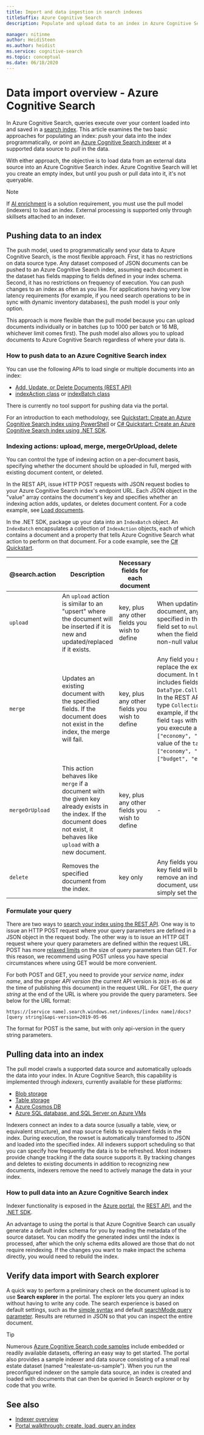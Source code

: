 ```yaml
---
title: Import and data ingestion in search indexes
titleSuffix: Azure Cognitive Search
description: Populate and upload data to an index in Azure Cognitive Search from external data sources.

manager: nitinme
author: HeidiSteen
ms.author: heidist
ms.service: cognitive-search
ms.topic: conceptual
ms.date: 06/18/2020
---
```

# Data import overview - Azure Cognitive Search

In Azure Cognitive Search, queries execute over your content loaded into and saved in a [search index](search-what-is-an-index.md). This article examines the two basic approaches for populating an index: *push* your data into the index programmatically, or point an [Azure Cognitive Search indexer](search-indexer-overview.md) at a supported data source to *pull* in the data.

With either approach, the objective is to load data from an external data source into an Azure Cognitive Search index. Azure Cognitive Search will let you create an empty index, but until you push or pull data into it, it's not queryable.

> [!NOTE]
> If [AI enrichment](cognitive-search-concept-intro.md) is a solution requirement, you must use the pull model (indexers) to load an index. External processing is supported only through skillsets attached to an indexer.

## Pushing data to an index

The push model, used to programmatically send your data to Azure Cognitive Search, is the most flexible approach. First, it has no restrictions on data source type. Any dataset composed of JSON documents can be pushed to an Azure Cognitive Search index, assuming each document in the dataset has fields mapping to fields defined in your index schema. Second, it has no restrictions on frequency of execution. You can push changes to an index as often as you like. For applications having very low latency requirements (for example, if you need search operations to be in sync with dynamic inventory databases), the push model is your only option.

This approach is more flexible than the pull model because you can upload documents individually or in batches (up to 1000 per batch or 16 MB, whichever limit comes first). The push model also allows you to upload documents to Azure Cognitive Search regardless of where your data is.

### How to push data to an Azure Cognitive Search index

You can use the following APIs to load single or multiple documents into an index:

+ [Add, Update, or Delete Documents (REST API)](https://docs.microsoft.com/rest/api/searchservice/AddUpdate-or-Delete-Documents)
+ [indexAction class](https://docs.microsoft.com/dotnet/api/microsoft.azure.search.models.indexaction?view=azure-dotnet) or [indexBatch class](https://docs.microsoft.com/dotnet/api/microsoft.azure.search.models.indexbatch?view=azure-dotnet) 

There is currently no tool support for pushing data via the portal.

For an introduction to each methodology, see [Quickstart: Create an Azure Cognitive Search index using PowerShell](search-create-index-rest-api.md) or [C# Quickstart: Create an Azure Cognitive Search index using .NET SDK](search-get-started-dotnet.md).

<a name="indexing-actions"></a>

### Indexing actions: upload, merge, mergeOrUpload, delete

You can control the type of indexing action on a per-document basis, specifying whether the document should be uploaded in full, merged with existing document content, or deleted.

In the REST API, issue HTTP POST requests with JSON request bodies to your Azure Cognitive Search index's endpoint URL. Each JSON object in the "value" array contains the document's key and specifies whether an indexing action adds, updates, or deletes document content. For a code example, see [Load documents](search-get-started-dotnet.md#load-documents).

In the .NET SDK, package up your data into an `IndexBatch` object. An `IndexBatch` encapsulates a collection of `IndexAction` objects, each of which contains a document and a property that tells Azure Cognitive Search what action to perform on that document. For a code example, see the [C# Quickstart](search-get-started-dotnet.md).


| @search.action | Description | Necessary fields for each document | Notes |
| -------------- | ----------- | ---------------------------------- | ----- |
| `upload` |An `upload` action is similar to an "upsert" where the document will be inserted if it is new and updated/replaced if it exists. |key, plus any other fields you wish to define |When updating/replacing an existing document, any field that is not specified in the request will have its field set to `null`. This occurs even when the field was previously set to a non-null value. |
| `merge` |Updates an existing document with the specified fields. If the document does not exist in the index, the merge will fail. |key, plus any other fields you wish to define |Any field you specify in a merge will replace the existing field in the document. In the .NET SDK, this includes fields of type `DataType.Collection(DataType.String)`. In the REST API, this includes fields of type `Collection(Edm.String)`. For example, if the document contains a field `tags` with value `["budget"]` and you execute a merge with value `["economy", "pool"]` for `tags`, the final value of the `tags` field will be `["economy", "pool"]`. It will not be `["budget", "economy", "pool"]`. |
| `mergeOrUpload` |This action behaves like `merge` if a document with the given key already exists in the index. If the document does not exist, it behaves like `upload` with a new document. |key, plus any other fields you wish to define |- |
| `delete` |Removes the specified document from the index. |key only |Any fields you specify other than the key field will be ignored. If you want to remove an individual field from a document, use `merge` instead and simply set the field explicitly to null. |

### Formulate your query

There are two ways to [search your index using the REST API](https://docs.microsoft.com/rest/api/searchservice/Search-Documents). One way is to issue an HTTP POST request where your query parameters are defined in a JSON object in the request body. The other way is to issue an HTTP GET request where your query parameters are defined within the request URL. POST has more [relaxed limits](https://docs.microsoft.com/rest/api/searchservice/Search-Documents) on the size of query parameters than GET. For this reason, we recommend using POST unless you have special circumstances where using GET would be more convenient.

For both POST and GET, you need to provide your *service name*, *index name*, and the proper *API version* (the current API version is `2019-05-06` at the time of publishing this document) in the request URL. For GET, the *query string* at the end of the URL is where you provide the query parameters. See below for the URL format:

    https://[service name].search.windows.net/indexes/[index name]/docs?[query string]&api-version=2019-05-06

The format for POST is the same, but with only api-version in the query string parameters.

## Pulling data into an index

The pull model crawls a supported data source and automatically uploads the data into your index. In Azure Cognitive Search, this capability is implemented through *indexers*, currently available for these platforms:

+ [Blob storage](search-howto-indexing-azure-blob-storage.md)
+ [Table storage](search-howto-indexing-azure-tables.md)
+ [Azure Cosmos DB](https://aka.ms/documentdb-search-indexer)
+ [Azure SQL database, and SQL Server on Azure VMs](search-howto-connecting-azure-sql-database-to-azure-search-using-indexers.md)

Indexers connect an index to a data source (usually a table, view, or equivalent structure), and map source fields to equivalent fields in the index. During execution, the rowset is automatically transformed to JSON and loaded into the specified index. All indexers support scheduling so that you can specify how frequently the data is to be refreshed. Most indexers provide change tracking if the data source supports it. By tracking changes and deletes to existing documents in addition to recognizing new documents, indexers remove the need to actively manage the data in your index. 


### How to pull data into an Azure Cognitive Search index

Indexer functionality is exposed in the [Azure portal](search-import-data-portal.md), the [REST API](/rest/api/searchservice/Indexer-operations), and the [.NET SDK](/dotnet/api/microsoft.azure.search.indexersoperationsextensions). 

An advantage to using the portal is that Azure Cognitive Search can usually generate a default index schema for you by reading the metadata of the source dataset. You can modify the generated index until the index is processed, after which the only schema edits allowed are those that do not require reindexing. If the changes you want to make impact the schema directly, you would need to rebuild the index. 

## Verify data import with Search explorer

A quick way to perform a preliminary check on the document upload is to use **Search explorer** in the portal. The explorer lets you query an index without having to write any code. The search experience is based on default settings, such as the [simple syntax](/rest/api/searchservice/simple-query-syntax-in-azure-search) and default [searchMode query parameter](/rest/api/searchservice/search-documents). Results are returned in JSON so that you can inspect the entire document.

> [!TIP]
> Numerous [Azure Cognitive Search code samples](https://github.com/Azure-Samples/?utf8=%E2%9C%93&query=search) include embedded or readily available datasets, offering an easy way to get started. The portal also provides a sample indexer and data source consisting of a small real estate dataset (named "realestate-us-sample"). When you run the preconfigured indexer on the sample data source, an index is created and loaded with documents that can then be queried in Search explorer or by code that you write.

## See also

+ [Indexer overview](search-indexer-overview.md)
+ [Portal walkthrough: create, load, query an index](search-get-started-portal.md)
